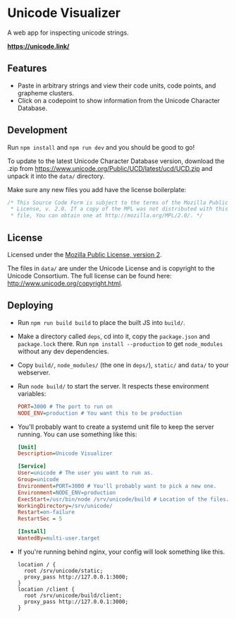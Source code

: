 # Unicode Visualizer

A web app for inspecting unicode strings.

**https://unicode.link/**

## Features

- Paste in arbitrary strings and view their code units, code points, and grapheme clusters.
- Click on a codepoint to show information from the Unicode Character Database.

## Development

Run `npm install` and `npm run dev` and you should be good to go!

To update to the latest Unicode Character Database version, download the
.zip from https://www.unicode.org/Public/UCD/latest/ucd/UCD.zip and
unpack it into the `data/` directory.

Make sure any new files you add have the license boilerplate:

```js
/* This Source Code Form is subject to the terms of the Mozilla Public
 * License, v. 2.0. If a copy of the MPL was not distributed with this
 * file, You can obtain one at http://mozilla.org/MPL/2.0/. */
```

## License

Licensed under the [Mozilla Public License, version 2](./LICENSE.txt).

The files in `data/` are under the Unicode License and is copyright to
the Unicode Consortium. The full license can be found here:
<http://www.unicode.org/copyright.html>.

## Deploying

- Run `npm run build build` to place the built JS into `build/`.
- Make a directory called `deps`, cd into it, copy the `package.json`
  and `package.lock` there. Run `npm install --production` to get
  `node_modules` without any dev dependencies.
- Copy `build/`, `node_modules/` (the one in `deps/`), `static/` and
  `data/` to your webserver.
- Run `node build/` to start the server. It respects these environment
  variables:
  ```ini
  PORT=3000 # The port to run on
  NODE_ENV=production # You want this to be production
  ```
- You'll probably want to create a systemd unit file to keep the server
  running. You can use something like this:

  ```ini
  [Unit]
  Description=Unicode Visualizer

  [Service]
  User=unicode # The user you want to run as.
  Group=unicode
  Environment=PORT=3000 # You'll probably want to pick a new one.
  Environment=NODE_ENV=production
  ExecStart=/usr/bin/node /srv/unicode/build # Location of the files.
  WorkingDirectory=/srv/unicode/
  Restart=on-failure
  RestartSec = 5

  [Install]
  WantedBy=multi-user.target
  ```

- If you're running behind nginx, your config will look something like
  this.
  ```nginx
  location / {
    root /srv/unicode/static;
    proxy_pass http://127.0.0.1:3000;
  }
  location /client {
    root /srv/unicode/build/client;
    proxy_pass http://127.0.0.1:3000;
  }
  ```
